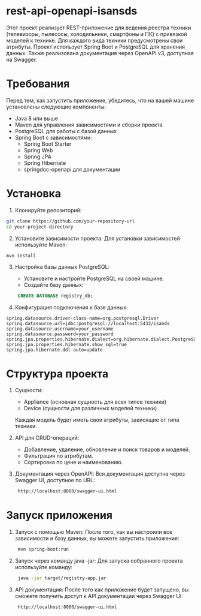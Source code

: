 # rest-api-openapi-isansds
Этот проект реализует REST-приложение для ведения реестра техники (телевизоры, пылесосы, холодильники, смартфоны и ПК) с привязкой моделей к технике. Для каждого вида техники предусмотрены свои атрибуты. Проект использует Spring Boot и PostgreSQL для хранения данных. Также реализована документация через OpenAPI v3, доступная на Swagger.

# Требования
Перед тем, как запустить приложение, убедитесь, что на вашей машине установлены следующие компоненты:
* Java 8 или выше
* Maven для управления зависимостями и сборки проекта
* PostgreSQL для работы с базой данных
* Spring Boot с зависимостями:
  * Spring Boot Starter
  * Spring Web
  * Spring JPA
  * Spring Hibernate
  * springdoc-openapi для документации

# Установка
1. Клонируйте репозиторий:
```bash
git clone https://github.com/your-repository-url
cd your-project-directory
```

2. Установите зависимости проекта:
Для установки зависимостей используйте Maven:
```bash
mvn install
```

3. Настройка базы данных PostgreSQL:
   * Установите и настройте PostgreSQL на своей машине.
   * Создайте базу данных:
   ```sql
    CREATE DATABASE registry_db;
   ```
   
4. Конфигурация подключения к базе данных:
  ```properties
  spring.datasource.driver-class-name=org.postgresql.Driver
  spring.datasource.url=jdbc:postgresql://localhost:5432/isands
  spring.datasource.username=your_username
  spring.datasource.password=your_password
  spring.jpa.properties.hibernate.dialect=org.hibernate.dialect.PostgreSQLDialect
  spring.jpa.properties.hibernate.show_sql=true
  spring.jpa.hibernate.ddl-auto=update
  ```
# Структура проекта
1. Сущности:
   * Appliance (основная сущность для всех типов техники)
   * Device (сущности для различных моделей техники)
   
   Каждая модель будет иметь свои атрибуты, зависящие от типа техники.
2. API для CRUD-операций:
   * Добавление, удаление, обновление и поиск товаров и моделей.
   * Фильтрация по атрибутам.
   * Сортировка по цене и наименованию.

3. Документация через OpenAPI:
   Вся документация доступна через Swagger UI, доступное по URL:
   ```bash
    http://localhost:8080/swagger-ui.html
   ```

# Запуск приложения
1. Запуск с помощью Maven:
   После того, как вы настроили все зависимости и базу данных, вы можете запустить приложение:
   ```bash
    mvn spring-boot:run
   ```
2. Запуск через команду java -jar:
   Для запуска собранного проекта используйте команду:
   ```bash
    java -jar target/registry-app.jar
   ```
3. API документация:
   После того как приложение будет запущено, вы сможете получить доступ к API документации через Swagger UI:
   ```bash
    http://localhost:8080/swagger-ui.html
   ```
